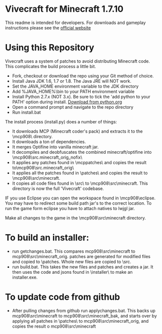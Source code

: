 
Vivecraft for Minecraft 1.7.10
==============

This readme is intended for developers. For downloads and gameplay instructions please see the [official website](http://www.vivecraft.org/)


Using this Repository
========
 
 Vivecraft uses a system of patches to avoid distributing Minecraft code. This complicates the build process a little bit.
 
 - Fork, checkout or download the repo using your Git method of choice.
 - Install Java JDK 1.6, 1.7 or 1.8. The Java JRE will NOT work.
 - Set the JAVA_HOME environment variable to the JDK directory
 - Add %JAVA_HOME%\bin to your PATH environment variable
 - Install Python 2.7.x (NOT 3.x). Be sure to tick the 'add python to your PATH' option during install. [Download from python.org](https://www.python.org/downloads/)
 - Open a command prompt and navigate to the repo directory
 - Run install.bat
 
The install process (install.py) does a number of things:
 - It downloads MCP (Minecraft coder's pack) and extracts it to the \mcp908\ directory.
 - It downloads a ton of dependencies.
 - It merges Optifine into vanilla minecraft jar.
 - It decompiles and deobfuscates the combined minecraft/optifine into \mcp908\src\.minecraft_orig_nofix\
 - It applies any patches found in \mcppatches\ and copies the result to\mcp908\src\.minecraft_orig\
 - It applies all the patches found in \patches\ and copies the result to \mcp908\src\minecraft\. 
 - It copies all code files found in \src\ to \mcp908\src\minecraft\. This directory is now the full 'Vivecraft' codebase.
 
IF you use Eclipse you can open the workspace found in \mcp908\eclipse. You may have to redirect some build path jar's to the correct location. To run the game form eclipse you have to attach natives to lwjgl jar.

Make all changes to the game in the \mcp908\src\minecraft directory.

To build an installer:
========
 - run getchanges.bat. This compares mcp908\src\minecraft to mcp908\src\minecraft_orig. patches are generated for modified files and copied to \patches\. Whole new files are copied to \src\.
 - run build.bat. This takes the new files and patches and creates a jar. It then uses the code and jsons found in \installer\ to make an installer.exe.

To update code from github
========
  - After pulling changes from github run applychanges.bat. This backs up mcp908\src\minecraft to mcp908\src\minecraft_bak, and starts over by applying all patches in \patches\ to mcp908\src\minecraft_orig, and copies the result o mcp908\src\minecraft
  
 
